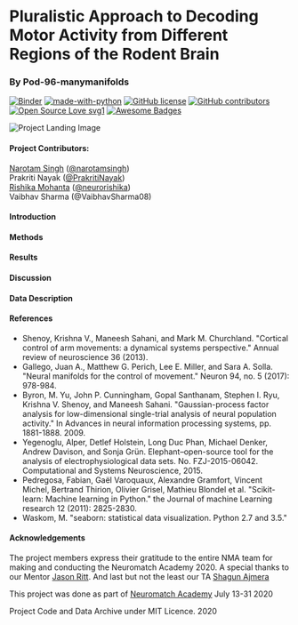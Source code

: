 # Pluralistic Approach to Decoding Motor Activity from Different Regions of the Rodent Brain
### By Pod-96-manymanifolds

[![Binder](https://mybinder.org/badge_logo.svg)](https://mybinder.org/v2/gh/neurorishika/pod-96-manymanifolds/master)
[![made-with-python](https://img.shields.io/badge/Made%20with-Python-1f425f.svg)](https://www.python.org/)
[![GitHub license](https://img.shields.io/github/license/Naereen/StrapDown.js.svg)](https://github.com/Naereen/StrapDown.js/blob/master/LICENSE)
[![GitHub contributors](https://img.shields.io/github/contributors/Naereen/StrapDown.js.svg)](https://GitHub.com/Naereen/StrapDown.js/graphs/contributors/)
[![Open Source Love svg1](https://badges.frapsoft.com/os/v1/open-source.svg?v=103)](https://github.com/ellerbrock/open-source-badges/)
[![Awesome Badges](https://img.shields.io/badge/badges-awesome-green.svg)](https://github.com/Naereen/badges)

![Project Landing Image](https://github.com/neurorishika/pod-96-manymanifolds/blob/master/pod-96-manimanifolds.png?raw=true)

#### Project Contributors:
[Narotam Singh](https://scholar.google.com/citations?user=ykkiUvcAAAAJ&hl=en) ([@narotamsingh](https://github.com/narotamsingh))  
Prakriti Nayak ([@PrakritiNayak](https://github.com/PrakritiNayak))  
[Rishika Mohanta](https://orcid.org/0000-0002-1396-3215) ([@neurorishika](https://github.com/neurorishika))  
Vaibhav Sharma (@VaibhavSharma08)  

#### Introduction

#### Methods

#### Results

#### Discussion

#### Data Description

#### References

* Shenoy, Krishna V., Maneesh Sahani, and Mark M. Churchland. "Cortical control of arm movements: a dynamical systems perspective." Annual review of neuroscience 36 (2013).
* Gallego, Juan A., Matthew G. Perich, Lee E. Miller, and Sara A. Solla. "Neural manifolds for the control of movement." Neuron 94, no. 5 (2017): 978-984.
* Byron, M. Yu, John P. Cunningham, Gopal Santhanam, Stephen I. Ryu, Krishna V. Shenoy, and Maneesh Sahani. "Gaussian-process factor analysis for low-dimensional single-trial analysis of neural population activity." In Advances in neural information processing systems, pp. 1881-1888. 2009.
* Yegenoglu, Alper, Detlef Holstein, Long Duc Phan, Michael Denker, Andrew Davison, and Sonja Grün. Elephant–open-source tool for the analysis of electrophysiological data sets. No. FZJ-2015-06042. Computational and Systems Neuroscience, 2015.
* Pedregosa, Fabian, Gaël Varoquaux, Alexandre Gramfort, Vincent Michel, Bertrand Thirion, Olivier Grisel, Mathieu Blondel et al. "Scikit-learn: Machine learning in Python." the Journal of machine Learning research 12 (2011): 2825-2830.
* Waskom, M. "seaborn: statistical data visualization. Python 2.7 and 3.5."

#### Acknowledgements

The project members express their gratitude to the entire NMA team for making and conducting the Neuromatch Academy 2020. A special thanks to our Mentor [Jason Ritt](https://vivo.brown.edu/display/jritt). And last but not the least our TA [Shagun Ajmera](https://scholar.google.com/citations?user=Kr9Y0eMAAAAJ&hl=en) 


This project was done as part of [Neuromatch Academy](https://www.neuromatchacademy.org) July 13-31 2020

Project Code and Data Archive under MIT Licence. 2020
